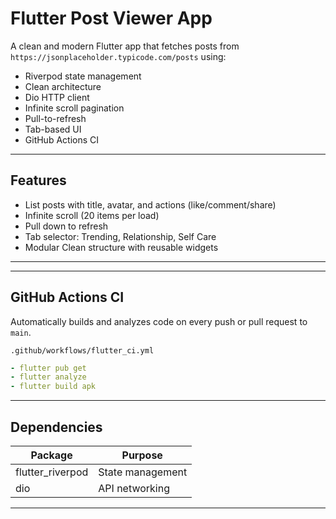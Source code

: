 #  Flutter Post Viewer App

A clean and modern Flutter app that fetches posts from `https://jsonplaceholder.typicode.com/posts` using:
-  Riverpod state management
-  Clean architecture
-  Dio HTTP client
-  Infinite scroll pagination
-  Pull-to-refresh
-  Tab-based UI
-  GitHub Actions CI

---

## Features

- List posts with title, avatar, and actions (like/comment/share)
- Infinite scroll (20 items per load)
- Pull down to refresh
- Tab selector: Trending, Relationship, Self Care
- Modular Clean structure with reusable widgets

---



---

##  GitHub Actions CI

Automatically builds and analyzes code on every push or pull request to `main`.

 `.github/workflows/flutter_ci.yml`

```yaml
- flutter pub get
- flutter analyze
- flutter build apk
```

---

##  Dependencies

| Package         | Purpose                      |
|----------------|------------------------------|
| flutter_riverpod | State management            |
| dio             | API networking               |

---
